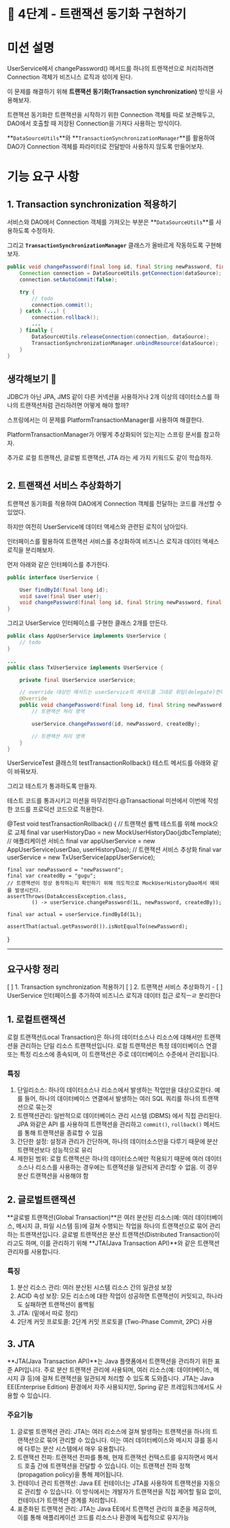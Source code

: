 # 🚀 4단계 - 트랜잭션 동기화 구현하기

# **미션 설명**

UserService에서 changePassword() 메서드를 하나의 트랜잭션으로 처리하려면 Connection 객체가 비즈니스 로직과 섞이게 된다.

이 문제를 해결하기 위해 **트랜잭션 동기화(Transaction synchronization)** 방식을 사용해보자.

트랜잭션 동기화란 트랜잭션을 시작하기 위한 Connection 객체를 따로 보관해두고, DAO에서 호출할 때 저장된 Connection을 가져다 사용하는 방식이다.

**`DataSourceUtils`**와 **`TransactionSynchronizationManager`**를 활용하여 DAO가 Connection 객체를 파라미터로 전달받아 사용하지 않도록 만들어보자.

# **기능 요구 사항**

## **1. Transaction synchronization 적용하기**

서비스와 DAO에서 Connection 객체를 가져오는 부분은 **`DataSourceUtils`**를 사용하도록 수정하자.

그리고 **`TransactionSynchronizationManager`** 클래스가 올바르게 작동하도록 구현해보자.

```java
public void changePassword(final long id, final String newPassword, final String createdBy) {
    Connection connection = DataSourceUtils.getConnection(dataSource);
    connection.setAutoCommit(false);

    try {
        // todo
        connection.commit();
    } catch (...) {
        connection.rollback();
        ...
    } finally {
        DataSourceUtils.releaseConnection(connection, dataSource);
        TransactionSynchronizationManager.unbindResource(dataSource);
    }
}

```

## **생각해보기 🤔**

JDBC가 아닌 JPA, JMS 같이 다른 커넥션을 사용하거나 2개 이상의 데이터소스를 하나의 트랜잭션처럼 관리하려면 어떻게 해야 할까?

스프링에서는 이 문제를 PlatformTransactionManager를 사용하여 해결한다.

PlatformTransactionManager가 어떻게 추상화되어 있는지는 스프링 문서를 참고하자.

추가로 로컬 트랜잭션, 글로벌 트랜잭션, JTA 라는 세 가지 키워드도 같이 학습하자.

# 

## **2. 트랜잭션 서비스 추상화하기**

트랜잭션 동기화를 적용하여 DAO에게 Connection 객체를 전달하는 코드를 개선할 수 있었다.

하지만 여전히 UserService에 데이터 액세스와 관련된 로직이 남아있다.

인터페이스를 활용하여 트랜잭션 서비스를 추상화하여 비즈니스 로직과 데이터 액세스 로직을 분리해보자.

먼저 아래와 같은 인터페이스를 추가한다.

```java
public interface UserService {

    User findById(final long id);
    void save(final User user);
    void changePassword(final long id, final String newPassword, final String createdBy);
}

```

그리고 UserService 인터페이스를 구현한 클래스 2개를 만든다.

```java
public class AppUserService implements UserService {
    // todo
}

```

```java
...
public class TxUserService implements UserService {

    private final UserService userService;

    // override 대상인 메서드는 userService의 메서드를 그대로 위임(delegate)한다.
    @Override
    public void changePassword(final long id, final String newPassword, final String createdBy) {
        // 트랜잭션 처리 영역

        userService.changePassword(id, newPassword, createdBy);

        // 트랜잭션 처리 영역
    }
}

```

UserServiceTest 클래스의 testTransactionRollback() 테스트 메서드를 아래와 같이 바꿔보자.

그리고 테스트가 통과하도록 만들자.

테스트 코드를 통과시키고 미션을 마무리한다.@Transactional 미션에서 이번에 작성한 코드를 프로덕션 코드으로 적용한다.

@Test
void testTransactionRollback() {
// 트랜잭션 롤백 테스트를 위해 mock으로 교체
final var userHistoryDao = new MockUserHistoryDao(jdbcTemplate);
// 애플리케이션 서비스
final var appUserService = new AppUserService(userDao, userHistoryDao);
// 트랜잭션 서비스 추상화
final var userService = new TxUserService(appUserService);

    final var newPassword = "newPassword";
    final var createdBy = "gugu";
    // 트랜잭션이 정상 동작하는지 확인하기 위해 의도적으로 MockUserHistoryDao에서 예외를 발생시킨다.
    assertThrows(DataAccessException.class,
            () -> userService.changePassword(1L, newPassword, createdBy));

    final var actual = userService.findById(1L);

    assertThat(actual.getPassword()).isNotEqualTo(newPassword);
}

---
## 요구사항 정리
[ ] 1. Transaction synchronization 적용하기
[ ] 2. 트랜잭션 서비스 추상화하기
    - [ ] UserService 인터페이스를 추가하여 비즈니스 로직과 데이터 접근 로직ㅡㄹ 분리한다

## 1. 로컬트랜잭션
로컬 트랜잭션(Local Transaction)은 하나의 데이터소스나 리소스에 대해서만 트랜잭션을 관리하는 단일 리소스 트랜잭션입니다. 로컬 트랜잭션은 특정 데이터베이스 연결 또는 특정 리소스에 종속되며, 이 트랜잭션은 주로 데이터베이스 수준에서 관리됩니다.
### 특징
1. 단일리소스: 하나의 데이터소스나 리소스에서 발생하는 작업만을 대상으로한다. 예를 들어, 하나의 데이터베이스 연결에서 발생하는 여러 SQL 쿼리를 하나의 트랜잭션으로 묶는것
2. 트랜잭션관리: 일반적으로 데이터베이스 관리 시스템 (DBMS) 에서 직접 관리된다. JPA 와같은 API 를 사용하여 트랜잭션을 관리하고 `commit()`, `rollback()` 메서드를 통해 트랜잭션을 종료할 수 있음
3. 간단한 설정: 설정과 관리가 간단하며, 하나의 데이터소스만을 다루기 때문에 분산트랜잭션보다 성능적으로 유리
4. 제한된 범위: 로컬 트랜잭션은 하나의 데이터소스에만 적용되기 때문에 여러 데이터소스나 리소스를 사용하는 경우에는 트랜잭션을 일관되게 관리할 수 없음. 이 경우 분산 트랜잭션을 사용해야 함

## 2. 글로벌트랜잭션
**글로벌 트랜잭션(Global Transaction)**은 여러 분산된 리소스(예: 여러 데이터베이스, 메시지 큐, 파일 시스템 등)에 걸쳐 수행되는 작업을 하나의 트랜잭션으로 묶어 관리하는 트랜잭션입니다. 글로벌 트랜잭션은 분산 트랜잭션(Distributed Transaction)이라고도 하며, 이를 관리하기 위해 **JTA(Java Transaction API)**와 같은 트랜잭션 관리자를 사용합니다.
### 특징
1. 분산 리소스 관리: 여러 분산된 시스템 리소스 간의 일관성 보장
2. ACID 속성 보장: 모든 리소스에 대한 작업이 성공하면 트랜잭션이 커밋되고, 하나라도 실패하면 트랜잭션이 롤백됨
3. JTA: (밑에서 따로 정리)
4. 2단계 커밋 프로토콜: 2단계 커밋 프로토콜 (Two-Phase Commit, 2PC) 사용

## 3. JTA
**JTA(Java Transaction API)**는 Java 플랫폼에서 트랜잭션을 관리하기 위한 표준 API입니다. 주로 분산 트랜잭션 관리에 사용되며, 여러 리소스(예: 데이터베이스, 메시지 큐 등)에 걸쳐 트랜잭션을 일관되게 처리할 수 있도록 도와줍니다. JTA는 Java EE(Enterprise Edition) 환경에서 자주 사용되지만, Spring 같은 프레임워크에서도 사용할 수 있습니다.
### 주요기능
1. 글로벌 트랜잭션 관리: JTA는 여러 리소스에 걸쳐 발생하는 트랜잭션을 하나의 트랜잭션으로 묶어 관리할 수 있습니다. 이는 여러 데이터베이스와 메시지 큐를 동시에 다루는 분산 시스템에서 매우 유용합니다.
2. 트랜잭션 전파: 트랜잭션 전파를 통해, 현재 트랜잭션 컨텍스트를 유지하면서 메서드 호출 간에 트랜잭션을 전달할 수 있습니다. 이는 트랜잭션 전파 정책(propagation policy)을 통해 제어됩니다.
3. 컨테이너 관리 트랜잭션: Java EE 컨테이너는 JTA를 사용하여 트랜잭션을 자동으로 관리할 수 있습니다. 이 방식에서는 개발자가 트랜잭션을 직접 제어할 필요 없이, 컨테이너가 트랜잭션 경계를 처리합니다.
4. 표준화된 트랜잭션 관리: JTA는 Java EE에서 트랜잭션 관리의 표준을 제공하며, 이를 통해 애플리케이션 코드를 리소스나 환경에 독립적으로 유지가능
